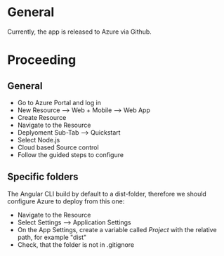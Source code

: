 # General
Currently, the app is released to Azure via Github.

# Proceeding
## General
- Go to Azure Portal and log in
- New Resource --> Web + Mobile --> Web App
- Create Resource
- Navigate to the Resource
- Deplyoment Sub-Tab --> Quickstart
- Select Node.js
- Cloud based Source control
- Follow the guided steps to configure

## Specific folders
The Angular CLI build by default to a dist-folder, therefore we should configure Azure to deploy from this one:
- Navigate to the Resource
- Select Settings --> Application Settings
- On the App Settings, create a variable called *Project* with the relative path, for example "dist"
- Check, that the folder is not in .gitignore
